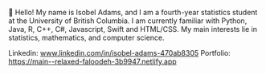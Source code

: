 👋 Hello! My name is Isobel Adams, and I am a fourth-year statistics student at the University of British Columbia.
I am currently familiar with Python, Java, R, C++, C#, Javascript, Swift and HTML/CSS. My main interests lie in statistics, mathematics, and computer science.

Linkedin: www.linkedin.com/in/isobel-adams-470ab8305  Portfolio: https://main--relaxed-faloodeh-3b9947.netlify.app





<!---
isobela/isobela is a ✨ special ✨ repository because its `README.md` (this file) appears on your GitHub profile.
You can click the Preview link to take a look at your changes.
--->
